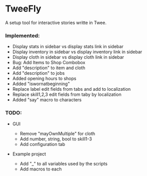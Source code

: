 # TweeFly
A setup tool for interactive stories writte in Twee.

### Implemented:
- Display stats in sidebar vs display stats link in sidebar
- Display inventory in sidebar vs display inventory link in sidebar
- Display cloth in sidebar vs display cloth link in sidebar
- Bug: Add Items to Shop Combobox
- Add "description" to item and cloth
- Add "description" to jobs
- Added opening hours to shops
- Added "iswornatbeginning"
- Replace label edit fields from tabs and add to localization
- Replace skill1,2,3 edit fields from taby by localization
- Added "say" macro to characters

### TODO:
- GUI
	- Remove "mayOwnMultiple" for cloth
	- Add number, string, bool to skill1-3
	- Add configuration tab

- Example project
	- Add "_" to all variables used by the scripts
	- Add macros to each
